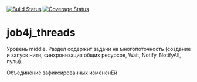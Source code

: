 [![Build Status](https://travis-ci.org/peterarsentev/junior.svg?branch=master)](https://travis-ci.org/AntonKondratkov/job4j_threads)
[![Coverage Status](https://codecov.io/gh/peterarsentev/junior/branch/master/graph/badge.svg)](https://codecov.io/gh/AntonKondratkov/job4j_threads)

# job4j_threads
Уровень middle. 
Раздел содержит задачи на многопоточность (создание и запуск нити, синхронизация общих ресурсов, Wait, Notify, NotifyAll, пулы). 

Объединение зафиксированных измененEй